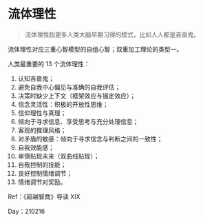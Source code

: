 # 流体理性

>流体理性指更多人类大脑早期习得的模式，比如人人都是吝啬鬼。

流体理性对应三重心智模型的自组心智；双重加工理论的类型一。

人类最重要的 13 个流体理性：

1. 认知吝啬鬼；
2. 避免自我中心偏见与准确的自我评估；
3. 决策时缺少上下文（框架效应与锚定效应）；
4. 信念灵活性：积极的开放性思维；
5. 信仰理性与真理；
6. 倾向于寻求信息、享受思考与充分处理信息；
7. 客观的推理风格；
8. 对矛盾的敏感：倾向于寻求信念与判断之间的一致性；
9. 自我效能感；
10. 审慎贴现未来（双曲线贴现）；
11. 自我控制的技能；
12. 良好控制情绪调节；
13. 情绪调节对奖励。

Ref：《超越智商》导读 XIX

Day：210216